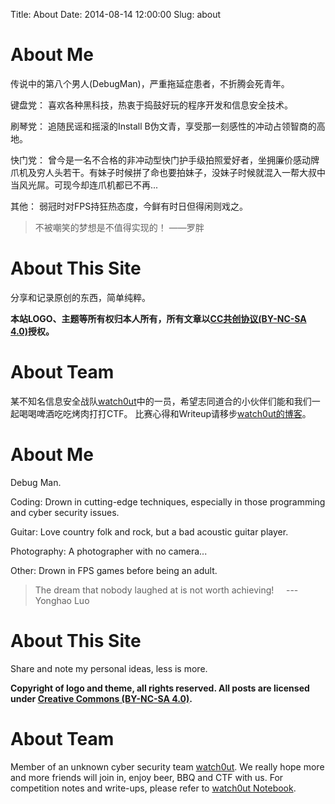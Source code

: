 Title: About
Date: 2014-08-14 12:00:00
Slug: about

<div markdown="1" id="lang-cn">

# About Me #
传说中的第八个男人(DebugMan)，严重拖延症患者，不折腾会死青年。

键盘党：
喜欢各种黑科技，热衷于捣鼓好玩的程序开发和信息安全技术。

刷琴党：
追随民谣和摇滚的Install B伪文青，享受那一刻感性的冲动占领智商的高地。

快门党：
曾今是一名不合格的非冲动型快门护手级拍照爱好者，坐拥廉价感动牌爪机及穷人头若干。有妹子时候拼了命也要拍妹子，没妹子时候就混入一帮大叔中当风光屌。可现今却连爪机都已不再...

其他：
弱冠时对FPS持狂热态度，今鲜有时日但得闲则戏之。

> 不被嘲笑的梦想是不值得实现的！ ——罗胖

# About This Site #
分享和记录原创的东西，简单纯粹。

**本站LOGO、主题等所有权归本人所有，所有文章以[CC共创协议(BY-NC-SA 4.0)](http://creativecommons.org/licenses/by-nc-sa/4.0/deed.zh)授权。**

# About Team #
某不知名信息安全战队[watch0ut](http://www.watch0ut.com)中的一员，希望志同道合的小伙伴们能和我们一起喝喝啤酒吃吃烤肉打打CTF。 比赛心得和Writeup请移步[watch0ut的博客](http://blog.watch0ut.com)。

</div>

<div markdown="1" id="lang-en" class="lang-section-hide">

# About Me #
Debug Man.

Coding:
Drown in cutting-edge techniques, especially in those programming and cyber security issues.

Guitar:
Love country folk and rock, but a bad acoustic guitar player.

Photography:
A photographer with no camera...

Other:
Drown in FPS games before being an adult.

> The dream that nobody laughed at is not worth achieving!&nbsp;&nbsp;&nbsp;&nbsp;&nbsp;---Yonghao Luo

# About This Site #
Share and note my personal ideas, less is more.

**Copyright of logo and theme, all rights reserved. All posts are licensed under [Creative Commons (BY-NC-SA 4.0)](http://creativecommons.org/licenses/by-nc-sa/4.0/).**

# About Team #
Member of an unknown cyber security team [watch0ut](http://www.watch0ut.com). We really hope more and more friends will join in, enjoy beer, BBQ and CTF with us. For competition notes and write-ups, please refer to [watch0ut Notebook](http://blog.watch0ut.com).

</div>